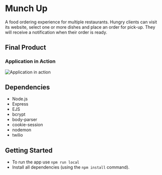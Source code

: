 # Munch Up

A food ordering experience for multiple restaurants. Hungry clients can visit its website, select one or more dishes and place an order for pick-up. They will receive a notification when their order is ready.

## Final Product

### Application in Action

![Application in action](https://github.com/Ahana15/Munch-Up/blob/master/oldhag_Webapp/public/images/ScreenRecording2019-10-08at44131.gif?raw=true)

## Dependencies

- Node.js
- Express
- EJS
- bcrypt
- body-parser
- cookie-session
- nodemon
- twilio

## Getting Started

- To run the app use `npm run local`
- Install all dependencies (using the `npm install` command).
